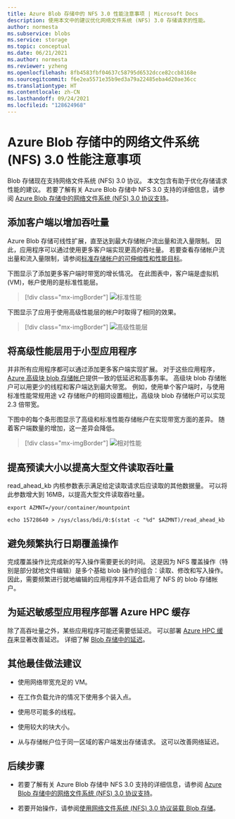 ```yaml
---
title: Azure Blob 存储中的 NFS 3.0 性能注意事项 | Microsoft Docs
description: 使用本文中的建议优化网络文件系统 (NFS) 3.0 存储请求的性能。
author: normesta
ms.subservice: blobs
ms.service: storage
ms.topic: conceptual
ms.date: 06/21/2021
ms.author: normesta
ms.reviewer: yzheng
ms.openlocfilehash: 8fb4583fbf04637c58795d6532dcce82ccb8168e
ms.sourcegitcommit: f6e2ea5571e35b9ed3a79a22485eba4d20ae36cc
ms.translationtype: HT
ms.contentlocale: zh-CN
ms.lasthandoff: 09/24/2021
ms.locfileid: "128624968"
---
```

# <a name="network-file-system-nfs-30-performance-considerations-in-azure-blob-storage"></a>Azure Blob 存储中的网络文件系统 (NFS) 3.0 性能注意事项

Blob 存储现在支持网络文件系统 (NFS) 3.0 协议。 本文包含有助于优化存储请求性能的建议。 若要了解有关 Azure Blob 存储中 NFS 3.0 支持的详细信息，请参阅 [Azure Blob 存储中的网络文件系统 (NFS) 3.0 协议支持](network-file-system-protocol-support.md)。

## <a name="add-clients-to-increase-throughput"></a>添加客户端以增加吞吐量

Azure Blob 存储可线性扩展，直至达到最大存储帐户流出量和流入量限制。 因此，应用程序可以通过使用更多客户端实现更高的吞吐量。 若要查看存储帐户流出量和流入量限制，请参阅[标准存储帐户的可伸缩性和性能目标](../common/scalability-targets-standard-account.md)。

下图显示了添加更多客户端时带宽的增长情况。 在此图表中，客户端是虚拟机 (VM)，帐户使用的是标准性能层。

> [!div class="mx-imgBorder"]
> ![标准性能](./media/network-file-system-protocol-support-performance/standard-performance-tier.png)

下图显示了应用于使用高级性能层的帐户时取得了相同的效果。

> [!div class="mx-imgBorder"]
> ![高级性能层](./media/network-file-system-protocol-support-performance/premium-performance-tier.png)

## <a name="use-premium-performance-tier-for-small-scale-applications"></a>将高级性能层用于小型应用程序

并非所有应用程序都可以通过添加更多客户端实现扩展。 对于这些应用程序，[Azure 高级块 blob 存储帐户](../common/storage-account-create.md)提供一致的低延迟和高事务率。 高级块 blob 存储帐户可以用更少的线程和客户端达到最大带宽。 例如，使用单个客户端时，与使用标准性能常规用途 v2 存储帐户的相同设置相比，高级块 blob 存储帐户可以实现 2.3 倍带宽。

下图中的每个条形图显示了高级和标准性能存储帐户在实现带宽方面的差异。 随着客户端数量的增加，这一差异会降低。

> [!div class="mx-imgBorder"]
> ![相对性能](./media/network-file-system-protocol-support-performance/relative-performance.png)

## <a name="improve-read-ahead-size-to-increase-large-file-read-throughput"></a>提高预读大小以提高大型文件读取吞吐量

read_ahead_kb 内核参数表示满足给定读取请求后应读取的其他数据量。 可以将此参数增大到 16MB，以提高大型文件读取吞吐量。

```
export AZMNT=/your/container/mountpoint

echo 15728640 > /sys/class/bdi/0:$(stat -c "%d" $AZMNT)/read_ahead_kb
```

## <a name="avoid-frequent-overwrites-on-data"></a>避免频繁执行日期覆盖操作

完成覆盖操作比完成新的写入操作需要更长的时间。 这是因为 NFS 覆盖操作（特别是部分就地文件编辑）是多个基础 blob 操作的组合：读取、修改和写入操作。 因此，需要频繁进行就地编辑的应用程序并不适合启用了 NFS 的 blob 存储帐户。

## <a name="deploy-azure-hpc-cache-for-latency-sensitive-applications"></a>为延迟敏感型应用程序部署 Azure HPC 缓存

除了高吞吐量之外，某些应用程序可能还需要低延迟。 可以部署 [Azure HPC 缓存](../../hpc-cache/nfs-blob-considerations.md)来显著改善延迟。 详细了解 [Blob 存储中的延迟](storage-blobs-latency.md)。

## <a name="other-best-practice-recommendations"></a>其他最佳做法建议

- 使用网络带宽充足的 VM。

- 在工作负载允许的情况下使用多个装入点。

- 使用尽可能多的线程。

- 使用较大的块大小。

- 从与存储帐户位于同一区域的客户端发出存储请求。 这可以改善网络延迟。

## <a name="next-steps"></a>后续步骤

- 若要了解有关 Azure Blob 存储中 NFS 3.0 支持的详细信息，请参阅 [Azure Blob 存储中的网络文件系统 (NFS) 3.0 协议支持](network-file-system-protocol-support.md)。

- 若要开始操作，请参阅[使用网络文件系统 (NFS) 3.0 协议装载 Blob 存储](network-file-system-protocol-support-how-to.md)。
